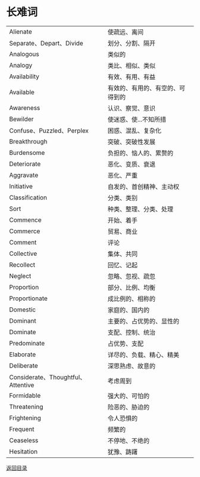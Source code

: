 # 长难词
|||
|:---|:---|
|Alienate|使疏远、离间|
|Separate、Depart、Divide|划分、分割、隔开|
|Analogous|类似的|
|Analogy|类比、相似、类似|
|Availability|有效、有用、有益|
|Available|有效的、有用的、有空的、可得到的|
|Awareness|认识、察觉、意识|
|Bewilder|使迷惑、使...不知所措|
|Confuse、Puzzled、Perplex|困惑、混乱、复杂化|
|Breakthrough|突破、突破性发展|
|Burdensome|负担的、恼人的、累赘的|
|Deteriorate|恶化、变质、衰退|
|Aggravate|恶化、严重|
|Initiative|自发的、首创精神、主动权|
|Classification|分类、类别|
|Sort|种类、整理、分类、处理|
|Commence|开始、着手|
|Commerce|贸易、商业|
|Comment|评论|
|Collective|集体、共同|
|Recollect|回忆、记起|
|Neglect|忽略、忽视、疏忽|
|Proportion|部分、比例、均衡|
|Proportionate|成比例的、相称的|
|Domestic|家庭的、国内的|
|Dominant|主要的、占优势的、显性的|
|Dominate|支配、控制、统治|
|Predominate|占优势、支配|
|Elaborate|详尽的、负载、精心、精美|
|Deliberate|深思熟虑、故意的|
|Considerate、Thoughtful、Attentive|考虑周到|
|Formidable|强大的、可怕的|
|Threatening|险恶的、胁迫的|
|Frightening|令人恐惧的|
|Frequent|频繁的|
|Ceaseless|不停地、不绝的|
|Hesitation|犹豫、踌躇|

[返回目录](../CONTENTS.md)